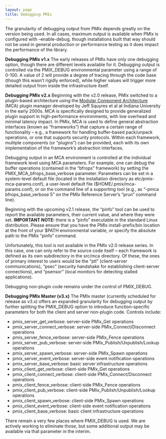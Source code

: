 ```yaml
---
layout: page
title: Debugging PMIx
---
```


The granularity of debugging output from PMIx depends greatly on the
version being used. In all cases, maximum output is available when PMIx
is configured with –enable-debug, though installations built that way
should not be used in general production or performance testing as it
does impact the performance of the library.

**Debugging PMIx v1.x**
The early releases of PMIx have only one debugging option, though there
are different levels available for it. Debugging output is controlled
via the PMIX\_DEBUG environmental parameter using a range of 0-100. A
value of 2 will provide a degree of tracing through the code base
(though this wasn’t rigidly enforced), while higher values will trigger
more detailed output from inside the infrastructure itself.

**Debugging PMIx v2.x**
Beginning with the v2.0 release, PMIx switched to a plugin-based
architecture using the [Modular Component
Architecture](http://www.aosabook.org/en/openmpi.html) (MCA) plugin
manager developed by Jeff Squyres et al at Indiana University in the
early 2000s. MCA is specifically designed to provide generalized plugin
support in high-performance environments, with low overhead and minimal
latency impact. In PMIx, MCA is used to define general abstraction
interfaces (known as “frameworks”) that capture a certain range of
functionality – e.g., a framework for handling buffer-based pack/unpack
operations, or one that supports security protocols. Within each
framework, multiple components (or “plugins”) can be provided, each with
its own implementation of the framework’s abstraction interfaces.

Debugging output in an MCA environment is controlled at the individual
framework level using MCA parameters. For example, one can debug the
buffer operations (contained in the “bfrops” framework) by setting the
PMIX\_MCA\_bfrops\_base\_verbose parameter. Parameters can be set in a
system-level default file (located in the installation directory as
etc/pmix-mca-params.conf), a user-level default file
($HOME/.pmix/mca-params.conf), or on the command line of a supporting
tool (e.g., as “-pmca bfrops\_base\_verbose 5” on the PMIx Reference
Server’s “prun” command line).

Beginning with the upcoming v2.1 release, the “pinfo” tool can be used
to report the available parameters, their current value, and where they
were set. **IMPORTANT NOTE:** there is a “pinfo” executable in the
standard Linux distribution. Please ensure that you have the PMIx
install-prefix/bin location at the front of your $PATH environmental
variable, or specify the absolute path to the PMIx “pinfo” command.

Unfortunately, this tool is not available in the PMIx v2.0 release
series. In this case, one can only refer to the source code itself –
each framework is defined as its own subdirectory in the src/mca
directory. Of these, the ones of primary interest to users would be the
“ptl” (client-server communications), “psec” (security handshake for
establishing client-server connections), and “psensor” (local monitors
for detecting stalled applications).

Debugging non-plugin code remains under the control of PMIX\_DEBUG.

**Debugging PMIx Master (v3.x)**
The PMIx master (currently scheduled for release as v3.x) offers an
expanded granularity for debugging output by further splitting the
PMIX\_DEBUG option to introduce function-specific parameters for both
the client and server non-plugin code. Controls include:

-   pmix\_server\_get\_verbose: server-side PMIx\_Get operations
-   pmix\_server\_connect\_verbose: server-side PMIx\_Connect/Disconnect
    operations
-   pmix\_server\_fence\_verbose: server-side PMIx\_Fence operations
-   pmix\_server\_pub\_verbose: server-side
    PMIx\_Publish/Unpublish/Lookup operations
-   pmix\_server\_spawn\_verbose: server-side PMIx\_Spawn operations
-   pmix\_server\_event\_verbose: server-side event notification
    operations
-   pmix\_server\_base\_verbose: basic server infrastructure operations
-   pmix\_client\_get\_verbose: client-side PMIx\_Get operations
-   pmix\_client\_connect\_verbose: client-side PMIx\_Connect/Disconnect
    operations
-   pmix\_client\_fence\_verbose: client-side PMIx\_Fence operations
-   pmix\_client\_pub\_verbose: client-side
    PMIx\_Publish/Unpublish/Lookup operations
-   pmix\_client\_spawn\_verbose: client-side PMIx\_Spawn operations
-   pmix\_client\_event\_verbose: client-side event notification
    operations
-   pmix\_client\_base\_verbose: basic client infrastructure operations

There remain a very few places where PMIX\_DEBUG is used. We are
actively working to eliminate those, but some additional output may be
available via that parameter in the interim.

